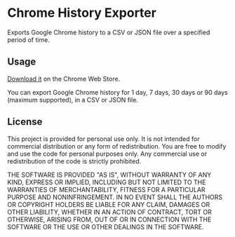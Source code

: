 # Chrome History Exporter

Exports Google Chrome history to a CSV or JSON file over a specified period of time.

## Usage

[Download it]() on the Chrome Web Store.

You can export Google Chrome history for 1 day, 7 days, 30 days or 90 days (maximum supported), in a CSV or JSON file.


## License

This project is provided for personal use only. It is not intended for commercial distribution or any form of redistribution. You are free to modify and use the code for personal purposes only. Any commercial use or redistribution of the code is strictly prohibited.

THE SOFTWARE IS PROVIDED "AS IS", WITHOUT WARRANTY OF ANY KIND, EXPRESS OR
IMPLIED, INCLUDING BUT NOT LIMITED TO THE WARRANTIES OF MERCHANTABILITY,
FITNESS FOR A PARTICULAR PURPOSE AND NONINFRINGEMENT. IN NO EVENT SHALL THE
AUTHORS OR COPYRIGHT HOLDERS BE LIABLE FOR ANY CLAIM, DAMAGES OR OTHER
LIABILITY, WHETHER IN AN ACTION OF CONTRACT, TORT OR OTHERWISE, ARISING FROM,
OUT OF OR IN CONNECTION WITH THE SOFTWARE OR THE USE OR OTHER DEALINGS IN THE
SOFTWARE.
